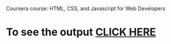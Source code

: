 
Coursera course: HTML, CSS, and Javascript for Web Developers


# To see the output [CLICK HERE](https://swethu99.github.io/HTMLCSS/module-3/index.html)
